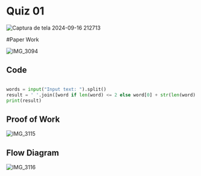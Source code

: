 # Quiz 01

![Captura de tela 2024-09-16 212713](https://github.com/user-attachments/assets/6834d680-0d8b-410b-9cfe-7b5eb7305712)

#Paper Work

![IMG_3094](https://github.com/user-attachments/assets/77a007b9-9b20-4c2d-87ba-638fb47a8039)

## Code

```py

words = input("Input text: ").split()  
result = ' '.join([word if len(word) <= 2 else word[0] + str(len(word) - 2) + word[-1] for word in words]) 
print(result) 

```

## Proof of Work

![IMG_3115](https://github.com/user-attachments/assets/04b1bc30-f728-43a1-9e70-41eada72680b)


## Flow Diagram

![IMG_3116](https://github.com/user-attachments/assets/ec269a54-1d0b-4e18-80c6-9784e9134907)

